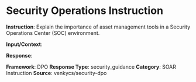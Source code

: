 # Security Operations Instruction

**Instruction**: Explain the importance of asset management tools in a Security Operations Center (SOC) environment.

**Input/Context**: 

**Response**: 

**Framework**: DPO
**Response Type**: security_guidance
**Category**: SOAR Instruction
**Source**: venkycs/security-dpo
